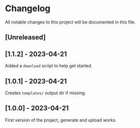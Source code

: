 # Changelog

All notable changes to this project will be documented in this file.

## [Unreleased]

## [1.1.2] - 2023-04-21

Added a `download` script to help get started.

## [1.0.1] - 2023-04-21

Creates `templates/` output dir if missing.

## [1.0.0] - 2023-04-21

First version of the project, generate and upload works.